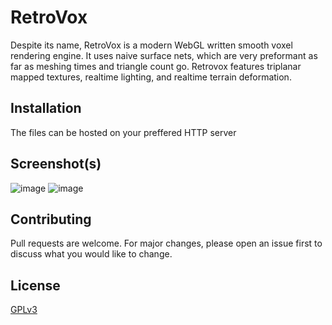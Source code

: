 # RetroVox

Despite its name, RetroVox is a modern WebGL written smooth voxel rendering engine. It uses naive surface nets, which are very preformant as far as meshing times and triangle count go. 
Retrovox features triplanar mapped textures, realtime lighting, and realtime terrain deformation. 

## Installation

The  files can be hosted on your preffered HTTP server


## Screenshot(s)
![image](https://sebastiancodes.online/github/1.png)
![image](https://sebastiancodes.online/github/2.png)


## Contributing

Pull requests are welcome. For major changes, please open an issue first
to discuss what you would like to change.

## License

[GPLv3](https://choosealicense.com/licenses/gpl-3.0/)
